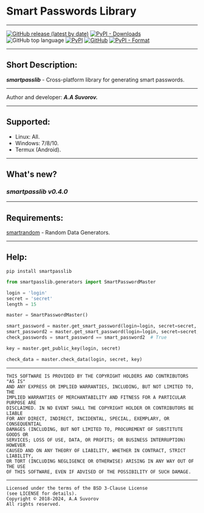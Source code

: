 # Smart Passwords Library

***

[![GitHub release (latest by date)](https://img.shields.io/github/v/release/smartlegionlab/smartpasslib)](https://github.com/smartlegionlab/smartpasslib/)
[![PyPI - Downloads](https://img.shields.io/pypi/dm/smartpasslib?label=pypi%20downloads)](https://pypi.org/project/smartpasslib/)
![GitHub top language](https://img.shields.io/github/languages/top/smartlegionlab/smartpasslib)
[![PyPI](https://img.shields.io/pypi/v/smartpasslib)](https://pypi.org/project/smartpasslib)
[![GitHub](https://img.shields.io/github/license/smartlegionlab/smartpasslib)](https://github.com/smartlegionlab/smartpasslib/blob/master/LICENSE)
[![PyPI - Format](https://img.shields.io/pypi/format/smartpasslib)](https://pypi.org/project/smartpasslib)

***

## Short Description:
___smartpasslib___ - Cross-platform library for generating smart passwords.

***

Author and developer: ___A.A Suvorov.___

***

## Supported:

- Linux: All.
- Windows: 7/8/10.
- Termux (Android).
  
***

## What's new?

### ___smartpasslib v0.4.0___

***

## Requirements:

[smartrandom](https://github.com/smartlegionlab/smartrandom/) - Random Data Generators.

***

## Help:

`pip install smartpasslib`

```python
from smartpasslib.generators import SmartPasswordMaster

login = 'login'
secret = 'secret'
length = 15

master = SmartPasswordMaster()

smart_password = master.get_smart_password(login=login, secret=secret, length=length)
smart_password2 = master.get_smart_password(login=login, secret=secret, length=length)
check_passwords = smart_password == smart_password2  # True

key = master.get_public_key(login, secret)

check_data = master.check_data(login, secret, key)

```

***

    THIS SOFTWARE IS PROVIDED BY THE COPYRIGHT HOLDERS AND CONTRIBUTORS "AS IS"
    AND ANY EXPRESS OR IMPLIED WARRANTIES, INCLUDING, BUT NOT LIMITED TO, THE
    IMPLIED WARRANTIES OF MERCHANTABILITY AND FITNESS FOR A PARTICULAR PURPOSE ARE
    DISCLAIMED. IN NO EVENT SHALL THE COPYRIGHT HOLDER OR CONTRIBUTORS BE LIABLE
    FOR ANY DIRECT, INDIRECT, INCIDENTAL, SPECIAL, EXEMPLARY, OR CONSEQUENTIAL
    DAMAGES (INCLUDING, BUT NOT LIMITED TO, PROCUREMENT OF SUBSTITUTE GOODS OR
    SERVICES; LOSS OF USE, DATA, OR PROFITS; OR BUSINESS INTERRUPTION) HOWEVER
    CAUSED AND ON ANY THEORY OF LIABILITY, WHETHER IN CONTRACT, STRICT LIABILITY,
    OR TORT (INCLUDING NEGLIGENCE OR OTHERWISE) ARISING IN ANY WAY OUT OF THE USE
    OF THIS SOFTWARE, EVEN IF ADVISED OF THE POSSIBILITY OF SUCH DAMAGE.

***

    Licensed under the terms of the BSD 3-Clause License
    (see LICENSE for details).
    Copyright © 2018-2024, A.A Suvorov
    All rights reserved.